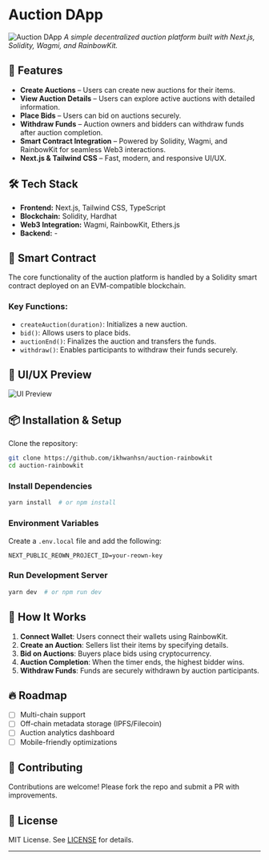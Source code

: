 # Auction DApp

![Auction DApp](https://your-image-url.com/preview.png)
_A simple decentralized auction platform built with Next.js, Solidity, Wagmi, and RainbowKit._

## 🚀 Features

- **Create Auctions** – Users can create new auctions for their items.
- **View Auction Details** – Users can explore active auctions with detailed information.
- **Place Bids** – Users can bid on auctions securely.
- **Withdraw Funds** – Auction owners and bidders can withdraw funds after auction completion.
- **Smart Contract Integration** – Powered by Solidity, Wagmi, and RainbowKit for seamless Web3 interactions.
- **Next.js & Tailwind CSS** – Fast, modern, and responsive UI/UX.

## 🛠️ Tech Stack

- **Frontend:** Next.js, Tailwind CSS, TypeScript
- **Blockchain:** Solidity, Hardhat
- **Web3 Integration:** Wagmi, RainbowKit, Ethers.js
- **Backend:** -

## 📜 Smart Contract

The core functionality of the auction platform is handled by a Solidity smart contract deployed on an EVM-compatible blockchain.

### Key Functions:

- `createAuction(duration)`: Initializes a new auction.
- `bid()`: Allows users to place bids.
- `auctionEnd()`: Finalizes the auction and transfers the funds.
- `withdraw()`: Enables participants to withdraw their funds securely.

## 🎨 UI/UX Preview

![UI Preview](https://ibb.co.com/zHjtf77n)

## 📦 Installation & Setup

Clone the repository:

```sh
git clone https://github.com/ikhwanhsn/auction-rainbowkit
cd auction-rainbowkit
```

### Install Dependencies

```sh
yarn install  # or npm install
```

### Environment Variables

Create a `.env.local` file and add the following:

```env
NEXT_PUBLIC_REOWN_PROJECT_ID=your-reown-key
```

### Run Development Server

```sh
yarn dev  # or npm run dev
```

## 📖 How It Works

1. **Connect Wallet**: Users connect their wallets using RainbowKit.
2. **Create an Auction**: Sellers list their items by specifying details.
3. **Bid on Auctions**: Buyers place bids using cryptocurrency.
4. **Auction Completion**: When the timer ends, the highest bidder wins.
5. **Withdraw Funds**: Funds are securely withdrawn by auction participants.

## 🔥 Roadmap

- [ ] Multi-chain support
- [ ] Off-chain metadata storage (IPFS/Filecoin)
- [ ] Auction analytics dashboard
- [ ] Mobile-friendly optimizations

## 🤝 Contributing

Contributions are welcome! Please fork the repo and submit a PR with improvements.

## 📜 License

MIT License. See [LICENSE](LICENSE) for details.

---
